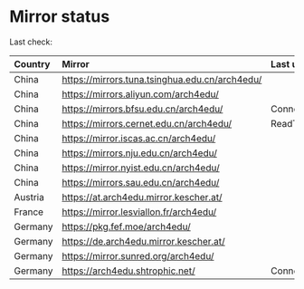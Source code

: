 <script src="./time.js"></script>
# Mirror status
Last check: <script type="text/javascript">localize(1755069990.8093097);</script>

|Country|Mirror|Last update|
|:------|:-----|:----------|
|China|https://mirrors.tuna.tsinghua.edu.cn/arch4edu/|<script type="text/javascript">localize(1755026466);</script>|
|China|https://mirrors.aliyun.com/arch4edu/|<script type="text/javascript">localize(1755026466);</script>|
|China|https://mirrors.bfsu.edu.cn/arch4edu/|ConnectionError|
|China|https://mirrors.cernet.edu.cn/arch4edu/|ReadTimeout|
|China|https://mirror.iscas.ac.cn/arch4edu/|<script type="text/javascript">localize(1755026466);</script>|
|China|https://mirrors.nju.edu.cn/arch4edu/|<script type="text/javascript">localize(1755026466);</script>|
|China|https://mirror.nyist.edu.cn/arch4edu/|<script type="text/javascript">localize(1755026466);</script>|
|China|https://mirrors.sau.edu.cn/arch4edu/|<script type="text/javascript">localize(1754895516);</script>|
|Austria|https://at.arch4edu.mirror.kescher.at/|<script type="text/javascript">localize(1755026466);</script>|
|France|https://mirror.lesviallon.fr/arch4edu/|<script type="text/javascript">localize(1755026466);</script>|
|Germany|https://pkg.fef.moe/arch4edu/|<script type="text/javascript">localize(1755026466);</script>|
|Germany|https://de.arch4edu.mirror.kescher.at/|<script type="text/javascript">localize(1755026466);</script>|
|Germany|https://mirror.sunred.org/arch4edu/|<script type="text/javascript">localize(1755026466);</script>|
|Germany|https://arch4edu.shtrophic.net/|ConnectionError|

<script src="./tablefilter/tablefilter.js"></script>
<script src="./table.js"></script>